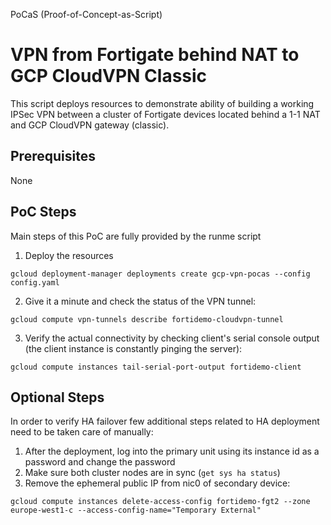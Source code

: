 PoCaS (Proof-of-Concept-as-Script)
# VPN from Fortigate behind NAT to GCP CloudVPN Classic
This script deploys resources to demonstrate ability of building a working IPSec VPN between a cluster of Fortigate devices located behind a 1-1 NAT and GCP CloudVPN gateway (classic).

## Prerequisites
None

## PoC Steps
Main steps of this PoC are fully provided by the runme script
1. Deploy the resources
```
gcloud deployment-manager deployments create gcp-vpn-pocas --config config.yaml
```
2. Give it a minute and check the status of the VPN tunnel:
```
gcloud compute vpn-tunnels describe fortidemo-cloudvpn-tunnel
```
3. Verify the actual connectivity by checking client's serial console output (the client instance is constantly pinging the server):
```
gcloud compute instances tail-serial-port-output fortidemo-client
```

## Optional Steps
In order to verify HA failover few additional steps related to HA deployment need to be taken care of manually:
1. After the deployment, log into the primary unit using its instance id as a password and change the password
1. Make sure both cluster nodes are in sync (`get sys ha status`)
1. Remove the ephemeral public IP from nic0 of secondary device:
```
gcloud compute instances delete-access-config fortidemo-fgt2 --zone europe-west1-c --access-config-name="Temporary External"
```
